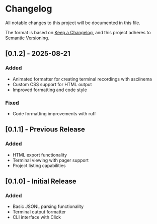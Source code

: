 # Changelog

All notable changes to this project will be documented in this file.

The format is based on [Keep a Changelog](https://keepachangelog.com/en/1.1.0/),
and this project adheres to [Semantic Versioning](https://semver.org/spec/v2.0.0.html).

## [0.1.2] - 2025-08-21

### Added
- Animated formatter for creating terminal recordings with asciinema
- Custom CSS support for HTML output
- Improved formatting and code style

### Fixed
- Code formatting improvements with ruff

## [0.1.1] - Previous Release

### Added
- HTML export functionality
- Terminal viewing with pager support
- Project listing capabilities

## [0.1.0] - Initial Release

### Added
- Basic JSONL parsing functionality
- Terminal output formatter
- CLI interface with Click